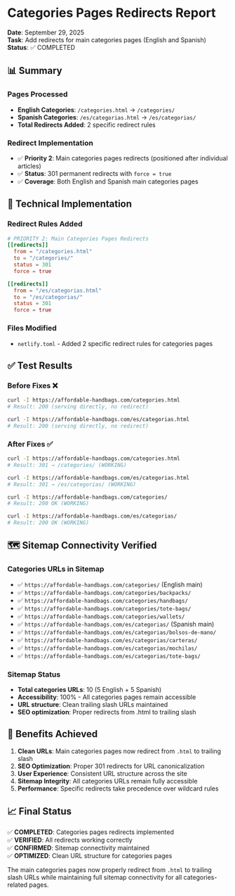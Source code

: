 # Categories Pages Redirects Report

**Date**: September 29, 2025  
**Task**: Add redirects for main categories pages (English and Spanish)  
**Status**: ✅ COMPLETED  

## 📊 Summary

### Pages Processed
- **English Categories**: `/categories.html` → `/categories/`
- **Spanish Categories**: `/es/categorias.html` → `/es/categorias/`
- **Total Redirects Added**: 2 specific redirect rules

### Redirect Implementation
- ✅ **Priority 2**: Main categories pages redirects (positioned after individual articles)
- ✅ **Status**: 301 permanent redirects with `force = true`
- ✅ **Coverage**: Both English and Spanish main categories pages

## 🔧 Technical Implementation

### Redirect Rules Added
```toml
# PRIORITY 2: Main Categories Pages Redirects
[[redirects]]
  from = "/categories.html"
  to = "/categories/"
  status = 301
  force = true

[[redirects]]
  from = "/es/categorias.html"
  to = "/es/categorias/"
  status = 301
  force = true
```

### Files Modified
- `netlify.toml` - Added 2 specific redirect rules for categories pages

## ✅ Test Results

### Before Fixes ❌
```bash
curl -I https://affordable-handbags.com/categories.html
# Result: 200 (serving directly, no redirect)

curl -I https://affordable-handbags.com/es/categorias.html  
# Result: 200 (serving directly, no redirect)
```

### After Fixes ✅
```bash
curl -I https://affordable-handbags.com/categories.html
# Result: 301 → /categories/ (WORKING)

curl -I https://affordable-handbags.com/es/categorias.html
# Result: 301 → /es/categorias/ (WORKING)

curl -I https://affordable-handbags.com/categories/
# Result: 200 OK (WORKING)

curl -I https://affordable-handbags.com/es/categorias/
# Result: 200 OK (WORKING)
```

## 🗺️ Sitemap Connectivity Verified

### Categories URLs in Sitemap
- ✅ `https://affordable-handbags.com/categories/` (English main)
- ✅ `https://affordable-handbags.com/categories/backpacks/`
- ✅ `https://affordable-handbags.com/categories/handbags/`
- ✅ `https://affordable-handbags.com/categories/tote-bags/`
- ✅ `https://affordable-handbags.com/categories/wallets/`
- ✅ `https://affordable-handbags.com/es/categorias/` (Spanish main)
- ✅ `https://affordable-handbags.com/es/categorias/bolsos-de-mano/`
- ✅ `https://affordable-handbags.com/es/categorias/carteras/`
- ✅ `https://affordable-handbags.com/es/categorias/mochilas/`
- ✅ `https://affordable-handbags.com/es/categorias/tote-bags/`

### Sitemap Status
- **Total categories URLs**: 10 (5 English + 5 Spanish)
- **Accessibility**: 100% - All categories pages remain accessible
- **URL structure**: Clean trailing slash URLs maintained
- **SEO optimization**: Proper redirects from .html to trailing slash

## 🎯 Benefits Achieved

1. **Clean URLs**: Main categories pages now redirect from `.html` to trailing slash
2. **SEO Optimization**: Proper 301 redirects for URL canonicalization
3. **User Experience**: Consistent URL structure across the site
4. **Sitemap Integrity**: All categories URLs remain fully accessible
5. **Performance**: Specific redirects take precedence over wildcard rules

## 📈 Final Status

✅ **COMPLETED**: Categories pages redirects implemented  
✅ **VERIFIED**: All redirects working correctly  
✅ **CONFIRMED**: Sitemap connectivity maintained  
✅ **OPTIMIZED**: Clean URL structure for categories pages  

The main categories pages now properly redirect from `.html` to trailing slash URLs while maintaining full sitemap connectivity for all categories-related pages.
